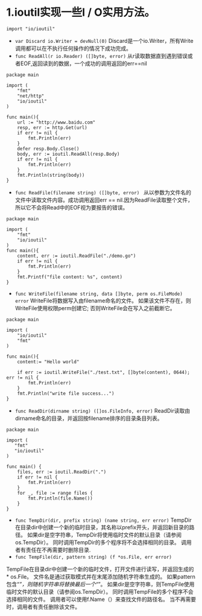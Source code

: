 # 1.ioutil实现一些I / O实用方法。
`import "io/ioutil"`
- `var Discard io.Writer = devNull(0)`
Discard是一个io.Writer，所有Write调用都可以在不执行任何操作的情况下成功完成。
- `func ReadAll(r io.Reader) ([]byte, error)`
从r读取数据直到遇到错误或者EOF,返回读到的数据，一个成功的调用返回的err==nil
```
package main

import (
    "fmt"
    "net/http"
    "io/ioutil"
)

func main(){
    url := "http://www.baidu.com"
    resp, err := http.Get(url)
    if err != nil {
        fmt.Println(err)
    }
    defer resp.Body.Close()
    body, err := ioutil.ReadAll(resp.Body)
    if err != nil {
        fmt.Println(err)
    }
    fmt.Println(string(body))
}
```
- `func ReadFile(filename string) ([]byte, error) `
从以参数为文件名的文件中读取文件内容。成功调用返回err == nil.因为ReadFile读取整个文件，所以它不会将Read中的EOF视为要报告的错误。
```
package main

import (
    "fmt"
    "io/ioutil"
)
func main(){
    content, err := ioutil.ReadFile("./demo.go")
    if err != nil {
        fmt.Println(err)
    }
    fmt.Printf("file content: %s", content)
}
```
- `func WriteFile(filename string, data []byte, perm os.FileMode) error`
WriteFile将数据写入由filename命名的文件。 如果该文件不存在，则WriteFile使用权限perm创建它; 否则WriteFile会在写入之前截断它。
```
package main

import (
    "io/ioutil"
    "fmt"
)

func main(){
    content:= "Hello world"

    if err := ioutil.WriteFile("./test.txt", []byte(content), 0644); err != nil {
        fmt.Println(err)
    }
    fmt.Println("write file success...")
}
```
- `func ReadDir(dirname string) ([]os.FileInfo, error)`
ReadDir读取由dirname命名的目录，并返回按filename排序的目录条目列表。
```
package main

import (
   "fmt"
   "io/ioutil"
)

func main() {
    files, err := ioutil.ReadDir(".")
    if err != nil {
        fmt.Println(err)
    }
    for _, file := range files {
        fmt.Println(file.Name())
    }
}
```
- `func TempDir(dir, prefix string) (name string, err error)`
TempDir在目录dir中创建一个新的临时目录，其名称以prefix开头，并返回新目录的路径。 如果dir是空字符串，TempDir将使用临时文件的默认目录（请参阅os.TempDir）。 同时调用TempDir的多个程序将不会选择相同的目录。 调用者有责任在不再需要时删除目录.
- `func TempFile(dir, pattern string) (f *os.File, err error)`

TempFile在目录dir中创建一个新的临时文件，打开文件进行读写，并返回生成的* os.File。 文件名是通过获取模式并在末尾添加随机字符串生成的。 如果pattern包含“*”，则随机字符串将替换最后一个“*”。 如果dir是空字符串，则TempFile使用临时文件的默认目录（请参阅os.TempDir）。 同时调用TempFile的多个程序不会选择相同的文件。 调用者可以使用f.Name（）来查找文件的路径名。 当不再需要时，调用者有责任删除该文件。

